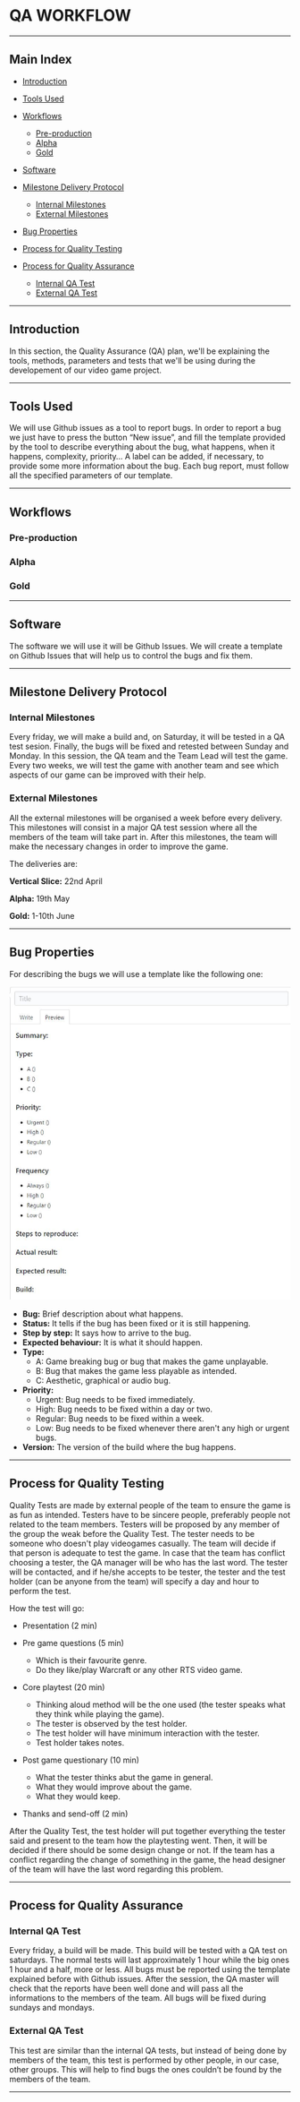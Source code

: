 # QA WORKFLOW


***


## Main Index

+ [Introduction](https://github.com/Needlesslord/BrainDeadStudios/blob/master/Docs/QAWorkflow.md#introduction)

+ [Tools Used](https://github.com/Needlesslord/BrainDeadStudios/blob/master/Docs/QAWorkflow.md#tools-used)

+ [Workflows](https://github.com/Needlesslord/BrainDeadStudios/blob/master/Docs/QAWorkflow.md#workflows)
  - [Pre-production](https://github.com/Needlesslord/BrainDeadStudios/blob/master/Docs/QAWorkflow.md#pre-production)
  - [Alpha](https://github.com/Needlesslord/BrainDeadStudios/blob/master/Docs/QAWorkflow.md#alpha)
  - [Gold](https://github.com/Needlesslord/BrainDeadStudios/blob/master/Docs/QAWorkflow.md#gold)
  
+ [Software](https://github.com/Needlesslord/BrainDeadStudios/blob/master/Docs/QAWorkflow.md#software)

+ [Milestone Delivery Protocol](https://github.com/Needlesslord/BrainDeadStudios/blob/master/Docs/QAWorkflow.md#milestone-delivery-protocolhttps://github.com/Needlesslord/BrainDeadStudios/blob/master/Docs/QAWorkflow.md#milestone-delivery-protocol)
  - [Internal Milestones](https://github.com/Needlesslord/BrainDeadStudios/blob/master/Docs/QAWorkflow.md#internal-milestones)
  - [External Milestones](https://github.com/Needlesslord/BrainDeadStudios/blob/master/Docs/QAWorkflow.md#external-milestones)
  
+ [Bug Properties](https://github.com/Needlesslord/BrainDeadStudios/blob/master/Docs/QAWorkflow.md#bug-properties)

+ [Process for Quality Testing](https://github.com/Needlesslord/BrainDeadStudios/blob/master/Docs/QAWorkflow.md#process-for-quality-testing)

+ [Process for Quality Assurance](https://github.com/Needlesslord/BrainDeadStudios/blob/master/Docs/QAWorkflow.md#process-for-quality-assurance)
  - [Internal QA Test](https://github.com/Needlesslord/BrainDeadStudios/blob/master/Docs/QAWorkflow.md#internal-qa-test)
  - [External QA Test](https://github.com/Needlesslord/BrainDeadStudios/blob/master/Docs/QAWorkflow.md#external-qa-test)


***


## Introduction


In this section, the Quality Assurance (QA) plan, we'll be explaining the tools, methods, parameters and tests that we'll be using during the developement of our video game project.


***


## Tools Used


We will use Github issues as a tool to report bugs. In order to report a bug we just have to press the button “New issue”, and fill the template provided by the tool to describe everything about the bug, what happens, when it happens, complexity, priority… A label can be added, if necessary, to provide some more information about the bug. Each bug report, must follow all the specified parameters of our template.


***


## Workflows 


### Pre-production


### Alpha


### Gold


***


## Software


The software we will use it will be Github Issues. We will create a template on Github Issues that will help us to control the bugs and fix them.


***


## Milestone Delivery Protocol


### Internal Milestones


Every friday, we will make a build and, on Saturday, it will be tested in a QA test sesion. Finally, the bugs will be fixed and retested between Sunday and Monday. In this session, the QA team and the Team Lead will test the game. Every two weeks, we will test the game with another team and see which aspects of our game can be improved with their help.


### External Milestones


All the external milestones will be organised a week before every delivery. This milestones will consist in a major QA test session where all the members of the team will take part in. After this milestones, the team will make the necessary changes in order to improve the game.

The deliveries are:

**Vertical Slice:** 22nd April

**Alpha:** 19th May

**Gold:** 1-10th June


***


## Bug Properties


For describing the bugs we will use a template like the following one:

![Image](Photos_Wiki/Github_Issues_Template.jpg)

+ **Bug:** Brief description about what happens.
+ **Status:** It tells if the bug has been fixed or it is still happening.
+ **Step by step:** It says how to arrive to the bug.
+ **Expected behaviour:** It is what it should happen.
+ **Type:**
  - A: Game breaking bug or bug that makes the game unplayable.
  - B: Bug that makes the game less playable as intended.
  - C: Aesthetic, graphical or audio bug.
+ **Priority:**
  - Urgent: Bug needs to be fixed immediately.
  - High: Bug needs to be fixed within a day or two. 
  - Regular: Bug needs to be fixed within a week.
  - Low: Bug needs to be fixed whenever there aren't any high or urgent bugs.
+ **Version:** The version of the build where the bug happens.

***


## Process for Quality Testing

Quality Tests are made by external people of the team to ensure the game is as fun as intended. Testers have to be sincere people, preferably people not related to the team members. Testers will be proposed by any member of the group the weak before the Quality Test. The tester needs to be someone who doesn't play videogames casually. The team will decide if that person is adequate to test the game. In case that the team has conflict choosing a tester, the QA manager will be who has the last word. The tester will be contacted, and if he/she accepts to be tester, the tester and the test holder (can be anyone from the team) will specify a day and hour to perform the test.

How the test will go:
+ Presentation (2 min)

+ Pre game questions (5 min)
  - Which is their favourite genre.
  - Do they like/play Warcraft or any other RTS video game.
  
+ Core playtest (20 min)
  - Thinking aloud method will be the one used (the tester speaks what they think while playing the game).
  - The tester is observed by the test holder.
  - The test holder will have minimum interaction with the tester.
  - Test holder takes notes.
  
+ Post game questionary (10 min)
  - What the tester thinks abut the game in general.
  - What they would improve about the game.
  - What they would keep.
  
+ Thanks and send-off (2 min)

After the Quality Test, the test holder will put together everything the tester said and present to the team how the playtesting went. Then, it will be decided if there should be some design change or not. If the team has a conflict regarding the change of something in the game, the head designer of the team will have the last word regarding this problem.

***


## Process for Quality Assurance


### Internal QA Test


Every friday, a build will be made. This build will be tested with a QA test on saturdays. The normal tests will last approximately 1 hour while the big ones 1 hour and a half, more or less. All bugs must be reported using the template explained before with Github issues. After the session, the QA master will check that the reports have been well done and will pass all the informations to the members of the team. All bugs will be fixed during sundays and mondays.


### External QA Test


This test are similar than the internal QA tests, but instead of being done by members of the team, this test is performed by other people, in our case, other groups. This will help to find bugs the ones couldn’t be found by the members of the team.


***







